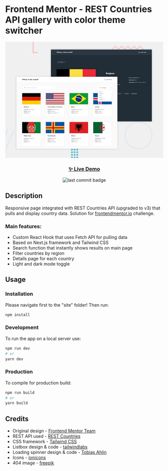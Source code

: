 # Frontend Mentor - REST Countries API gallery with color theme switcher

![Design preview for the Insure landing page coding challenge](./desktop-preview.jpeg)

<h3 align="center"><a href="https://fem-insure-landing-page.netlify.app/" target="_blank">✨ Live Demo</a></h3>

<p align="center">
  <img alt="last commit badge" src="https://img.shields.io/github/last-commit/ann-dev/fem-rest-countries-api?style=flat-square" />
</p>

## Description

<p>Responsive page integrated with REST Countries API (upgraded to v3) that pulls and display country data. Solution for <a href="https://www.frontendmentor.io/profile/ann-dev">frontendmentor.io</a> challenge.
</p>

<h3>Main features:</h3>
<ul>
    <li>Custom React Hook that uses Fetch API for pulling data</li>
    <li>Based on Next.js framework and Tailwind CSS<br /></li>
    <li>Search function that instantly shows results on main page</li>
    <li>Filter countries by region</li>
    <li>Details page for each country</li>
    <li>Light and dark mode toggle</li>
</ul>

## Usage

### Installation

Please navigate first to the "site" folder! Then run:

```sh
npm install
```

### Development

To run the app on a local server use:

```bash
npm run dev
# or
yarn dev
```

### Production

To compile for production build:

```sh
npm run build
# or
yarn build
```

## Credits

-   Original design - [Frontend Mentor Team](https://www.frontendmentor.io/)
-   REST API used - [REST Countries](https://restcountries.com)
-   CSS framework - [Tailwind CSS](https://tailwindcss.com/)
-   Listbox design & code - [tailwindlabs](https://github.com/tailwindlabs/headlessui)
-   Loading spinner design & code - [Tobias Ahlin](https://tobiasahlin.com/spinkit/)
-   Icons - [ionicons](https://ionicons.com/)
-   404 image - [freepik](https://www.freepik.com/)
